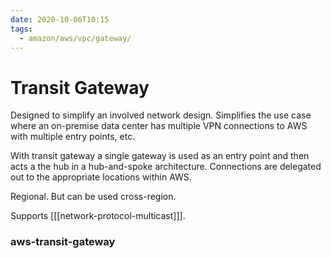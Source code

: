 ```yaml
---
date: 2020-10-06T10:15
tags:
  - amazon/aws/vpc/gateway/
---
```


# Transit Gateway

Designed to simplify an involved network design.
Simplifies the use case where an on-premise data center has multiple VPN connections to AWS with multiple entry points, etc.

With transit gateway a single gateway is used as an entry point and then acts a the hub in a hub-and-spoke architecture.
Connections are delegated out to the appropriate locations within AWS.

Regional. But can be used cross-region.

Supports [[[network-protocol-multicast]]].


### aws-transit-gateway